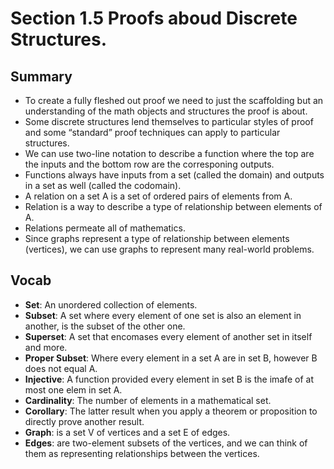 # Section 1.5 Proofs aboud Discrete Structures.

## Summary
- To create a fully fleshed out proof we need to just the scaffolding but an understanding of the math objects and structures the proof is about.
- Some discrete structures lend themselves to particular styles of proof and some “standard” proof techniques can apply to particular structures.
- We can use two-line notation to describe a function where the top are the inputs and the bottom row are the corresponing outputs.
- Functions always have inputs from a set (called the domain) and outputs in a set as well (called the codomain).
- A relation on a set A is a set of ordered pairs of elements from A.
- Relation is a way to describe a type of relationship between elements of A.
- Relations permeate all of mathematics.
- Since graphs represent a type of relationship between elements (vertices), we can use graphs to represent many real-world problems. 
 

## Vocab
- **Set**: An unordered collection of elements.
- **Subset**: A set where every element of one set is also an element in another, is the subset of the other one.
- **Superset**: A set that encomases every element of another set in itself and more. 
- **Proper Subset**: Where every element in a set A are in set B, however B does not equal A.
- **Injective**: A function provided every element in set B is the imafe of at most one elem in set A.
- **Cardinality**: The number of elements in a mathematical set.
- **Corollary**: The latter result when you apply a theorem or proposition to directly prove another result.
- **Graph**: is a set V of vertices and a set E of edges.
- **Edges**: are two-element subsets of the vertices, and we can think of them as representing relationships between the vertices.